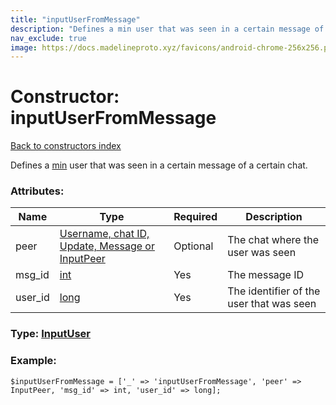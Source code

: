 ```yaml
---
title: "inputUserFromMessage"
description: "Defines a min user that was seen in a certain message of a certain chat."
nav_exclude: true
image: https://docs.madelineproto.xyz/favicons/android-chrome-256x256.png
---
```

# Constructor: inputUserFromMessage  
[Back to constructors index](/API_docs/constructors/index.html)



Defines a [min](https://core.telegram.org/api/min) user that was seen in a certain message of a certain chat.

### Attributes:

| Name     |    Type       | Required | Description |
|----------|---------------|----------|-------------|
|peer|[Username, chat ID, Update, Message or InputPeer](/API_docs/types/InputPeer.html) | Optional|The chat where the user was seen|
|msg\_id|[int](/API_docs/types/int.html) | Yes|The message ID|
|user\_id|[long](/API_docs/types/long.html) | Yes|The identifier of the user that was seen|



### Type: [InputUser](/API_docs/types/InputUser.html)


### Example:

```
$inputUserFromMessage = ['_' => 'inputUserFromMessage', 'peer' => InputPeer, 'msg_id' => int, 'user_id' => long];
```  
